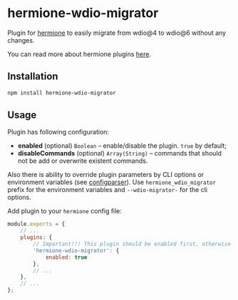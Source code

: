 # hermione-wdio-migrator

Plugin for [hermione](https://github.com/gemini-testing/hermione) to easily migrate from wdio@4 to wdio@6 without any changes.

You can read more about hermione plugins [here](https://github.com/gemini-testing/hermione#plugins).

## Installation

```bash
npm install hermione-wdio-migrator
```

## Usage

Plugin has following configuration:

- **enabled** (optional) `Boolean` – enable/disable the plugin. `true` by default;
- **disableCommands** (optional) `Array(String)` – commands that should not be add or overwrite existent commands.

Also there is ability to override plugin parameters by CLI options or environment variables (see [configparser](https://github.com/gemini-testing/configparser)).
Use `hermione_wdio_migrator` prefix for the environment variables and `--wdio-migrator-` for the cli options.

Add plugin to your `hermione` config file:

```js
module.exports = {
    // ...
    plugins: {
        // Important!!! This plugin should be enabled first, otherwise its work is not guaranteed
        'hermione-wdio-migrator': {
            enabled: true
        },
        // ...
    },
    // ...
};
```
